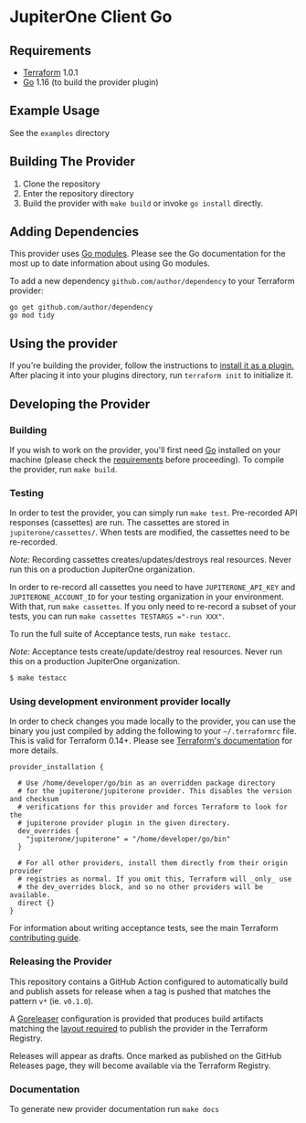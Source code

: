 # JupiterOne Client Go

## Requirements

- [Terraform](https://www.terraform.io/downloads.html) 1.0.1
- [Go](https://golang.org/doc/install) 1.16 (to build the provider plugin)

## Example Usage

See the `examples` directory

## Building The Provider

1. Clone the repository
2. Enter the repository directory
3. Build the provider with `make build` or invoke `go install` directly.

## Adding Dependencies

This provider uses [Go modules](https://github.com/golang/go/wiki/Modules).
Please see the Go documentation for the most up to date information about using Go modules.

To add a new dependency `github.com/author/dependency` to your Terraform provider:

```
go get github.com/author/dependency
go mod tidy
```

## Using the provider

If you're building the provider, follow the instructions to [install it as a plugin.](https://www.terraform.io/docs/plugins/basics.html#installing-a-plugin) After placing it into your plugins directory, run `terraform init` to initialize it.

## Developing the Provider

### Building

If you wish to work on the provider, you'll first need [Go](http://www.golang.org) installed on your machine (please check the [requirements](https://github.com/jupiterone/jupiterone-client-go#requirements) before proceeding). To compile the provider, run `make build`.

### Testing

In order to test the provider, you can simply run `make test`. Pre-recorded API responses
(cassettes) are run. The cassettes are stored in `jupiterone/cassettes/`.
When tests are modified, the cassettes need to be re-recorded.

_Note:_ Recording cassettes creates/updates/destroys real resources. Never run this on
a production JupiterOne organization.

In order to re-record all cassettes you need to have `JUPITERONE_API_KEY` and `JUPITERONE_ACCOUNT_ID`
for your testing organization in your environment. With that, run `make cassettes`.
If you only need to re-record a subset of your tests, you can run `make cassettes TESTARGS ="-run XXX"`.

To run the full suite of Acceptance tests, run `make testacc`.

_Note:_ Acceptance tests create/update/destroy real resources. Never run this on
a production JupiterOne organization.

```sh
$ make testacc
```

### Using development environment provider locally

In order to check changes you made locally to the provider, you can use the binary you just compiled by adding the following
to your `~/.terraformrc` file. This is valid for Terraform 0.14+. Please see
[Terraform's documentation](https://www.terraform.io/docs/cli/config/config-file.html#development-overrides-for-provider-developers)
for more details.

```
provider_installation {

  # Use /home/developer/go/bin as an overridden package directory
  # for the jupiterone/jupiterone provider. This disables the version and checksum
  # verifications for this provider and forces Terraform to look for the
  # jupiterone provider plugin in the given directory.
  dev_overrides {
    "jupiterone/jupiterone" = "/home/developer/go/bin"
  }

  # For all other providers, install them directly from their origin provider
  # registries as normal. If you omit this, Terraform will _only_ use
  # the dev_overrides block, and so no other providers will be available.
  direct {}
}
```

For information about writing acceptance tests, see the main Terraform [contributing guide](https://github.com/hashicorp/terraform/blob/master/.github/CONTRIBUTING.md#writing-acceptance-tests).

### Releasing the Provider

This repository contains a GitHub Action configured to automatically build and
publish assets for release when a tag is pushed that matches the pattern `v*`
(ie. `v0.1.0`).

A [Goreleaser](https://goreleaser.com/) configuration is provided that produces
build artifacts matching the [layout required](https://www.terraform.io/docs/registry/providers/publishing.html#manually-preparing-a-release)
to publish the provider in the Terraform Registry.

Releases will appear as drafts. Once marked as published on the GitHub Releases page,
they will become available via the Terraform Registry.

### Documentation

To generate new provider documentation run `make docs`

